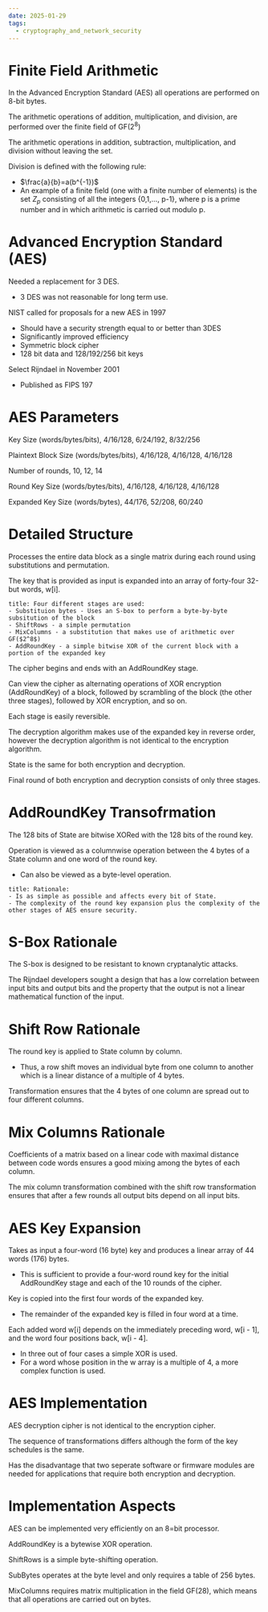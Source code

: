 ```yaml
---
date: 2025-01-29
tags:
  - cryptography_and_network_security
---
```

# Finite Field Arithmetic 

In the Advanced Encryption Standard (AES) all operations are performed on 8-bit bytes. 

The arithmetic operations of addition, multiplication, and division, are performed over the finite field of GF($2^{8}$)

The arithmetic operations in addition, subtraction, multiplication, and division without leaving the set. 

Division is defined with the following rule:
- $\frac{a}{b}=a(b^{-1})$
- An example of a finite field (one with a finite number of elements) is the set $Z_{p}$ consisting of all the integers {0,1,..., p-1}, where p is a prime number and in which arithmetic is carried out modulo p.

# Advanced Encryption Standard (AES)

Needed a replacement for 3 DES.
- 3 DES was not reasonable for long term use.

NIST called for proposals for a new AES in 1997
- Should have a security strength equal to or better than 3DES
- Significantly improved efficiency
- Symmetric block cipher
- 128 bit data and 128/192/256 bit keys

Select Rijndael in November 2001
- Published as FIPS 197

# AES Parameters

Key Size (words/bytes/bits), 4/16/128, 6/24/192, 8/32/256

Plaintext Block Size (words/bytes/bits), 4/16/128, 4/16/128, 4/16/128

Number of rounds, 10, 12, 14

Round Key Size (words/bytes/bits), 4/16/128, 4/16/128, 4/16/128

Expanded Key Size (words/bytes), 44/176, 52/208, 60/240

# Detailed Structure

Processes the entire data block as a single matrix during each round using substitutions and permutation.

The key that is provided as input is expanded into an array of forty-four 32-but words, w\[i].

```ad-note
title: Four different stages are used:
- Substituion bytes - Uses an S-box to perform a byte-by-byte subsitution of the block
- ShiftRows - a simple permutation
- MixColumns - a substitution that makes use of arithmetic over GF($2^8$)
- AddRoundKey - a simple bitwise XOR of the current block with a portion of the expanded key
```

The cipher begins and ends with an AddRoundKey stage.

Can view the cipher as alternating operations of XOR encryption (AddRoundKey) of a block, followed by scrambling of the block (the other three stages), followed by XOR encryption, and so on.

Each stage is easily reversible.

The decryption algorithm makes use of the expanded key in reverse order, however the decryption algorithm is not identical to the encryption algorithm.

State is the same for both encryption and decryption.

Final round of both encryption and decryption consists of only three stages.

# AddRoundKey Transofrmation

The 128 bits of State are bitwise XORed with the 128 bits of the round key.

Operation is viewed as a columnwise operation between the 4 bytes of a State column and one word of the round key.
- Can also be viewed as a byte-level operation.

```ad-note
title: Rationale:
- Is as simple as possible and affects every bit of State.
- The complexity of the round key expansion plus the complexity of the other stages of AES ensure security.
```

# S-Box Rationale

The S-box is designed to be resistant to known cryptanalytic attacks.

The Rijndael developers sought a design that has a low correlation between input bits and output bits and the property that the output is not a linear mathematical function of the input.

# Shift Row Rationale

The round key is applied to State column by column.
- Thus, a row shift moves an individual byte from one column to another which is a linear distance of a multiple of 4 bytes.

Transformation ensures that the 4 bytes of one column are spread out to four different columns.

# Mix Columns Rationale

Coefficients of a matrix based on a linear code with maximal distance between code words ensures a good mixing among the bytes of each column.

The mix column transformation combined with the shift row transformation ensures that after a few rounds all output bits depend on all input bits.

# AES Key Expansion

Takes as input a four-word (16 byte) key and produces a linear array of 44 words (176) bytes.
- This is sufficient to provide a four-word round key for the initial AddRoundKey stage and each of the 10 rounds of the cipher.

Key is copied into the first four words of the expanded key.
- The remainder of the expanded key is filled in four word at a time.

Each added word w\[i] depends on the immediately preceding word, w\[i - 1], and the word four positions back, w\[i - 4].
- In three out of four cases a simple XOR is used.
- For a word whose position in the w array is a multiple of 4, a more complex function is used.

# AES Implementation

AES decryption cipher is not identical to the encryption cipher.

The sequence of transformations differs although the form of the key schedules is the same.

Has the disadvantage that two seperate software or firmware modules are needed for applications that require both encryption and decryption.

# Implementation Aspects

AES can be implemented very efficiently on an 8=bit processor.

AddRoundKey is a bytewise XOR operation.

ShiftRows is a simple byte-shifting operation.

SubBytes operates at the byte level and only requires a table of 256 bytes.

MixColumns requires matrix multiplication in the field GF(28), which means that all operations are carried out on bytes.



